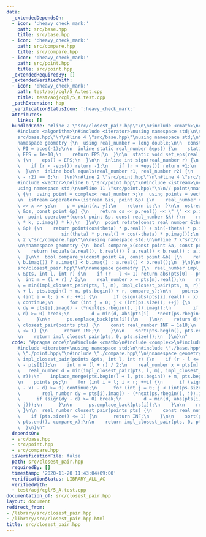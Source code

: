 ```yaml
---
data:
  _extendedDependsOn:
  - icon: ':heavy_check_mark:'
    path: src/base.hpp
    title: src/base.hpp
  - icon: ':heavy_check_mark:'
    path: src/compare.hpp
    title: src/compare.hpp
  - icon: ':heavy_check_mark:'
    path: src/point.hpp
    title: src/point.hpp
  _extendedRequiredBy: []
  _extendedVerifiedWith:
  - icon: ':heavy_check_mark:'
    path: test/aoj/cgl/5_A.test.cpp
    title: test/aoj/cgl/5_A.test.cpp
  _pathExtension: hpp
  _verificationStatusIcon: ':heavy_check_mark:'
  attributes:
    links: []
  bundledCode: "#line 2 \"src/closest_pair.hpp\"\n\n#include <cmath>\n#include <complex>\n\
    #include <algorithm>\n#include <iterator>\nusing namespace std;\n\n#line 2 \"\
    src/base.hpp\"\n\n#line 4 \"src/base.hpp\"\nusing namespace std;\n\n// base\n\
    namespace geometry {\n  using real_number = long double;\n\n  const real_number\
    \ PI = acos(-1);\n\n  inline static real_number &eps() {\n    static real_number\
    \ EPS = 1e-10;\n    return EPS;\n  }\n\n  static void set_eps(real_number EPS)\
    \ {\n    eps() = EPS;\n  }\n\n  inline int sign(real_number r) {\n    set_eps(1e-10);\n\
    \    if (r < -eps()) return -1;\n    if (r > +eps()) return +1;\n    return 0;\n\
    \  }\n\n  inline bool equals(real_number r1, real_number r2) {\n    return sign(r1\
    \ - r2) == 0;\n  }\n}\n#line 2 \"src/point.hpp\"\n\n#line 4 \"src/point.hpp\"\n\
    #include <vector>\n#line 6 \"src/point.hpp\"\n#include <istream>\n#include <ostream>\n\
    using namespace std;\n\n#line 11 \"src/point.hpp\"\n\n// point\nnamespace geometry\
    \ {\n  using point = complex< real_number >;\n  using points = vector< point >;\n\
    \n  istream &operator>>(istream &is, point &p) {\n    real_number x, y;\n    is\
    \ >> x >> y;\n    p = point(x, y);\n    return is;\n  }\n\n  ostream &operator<<(ostream\
    \ &os, const point &p) {\n    return os << p.real() << \" \" << p.imag();\n  }\n\
    \n  point operator*(const point &p, const real_number &k) {\n    return point(p.real()\
    \ * k, p.imag() * k);\n  }\n\n  point rotate(const real_number &theta, const point\
    \ &p) {\n    return point(cos(theta) * p.real() + sin(-theta) * p.imag(),\n  \
    \               sin(theta) * p.real() + cos(-theta) * p.imag());\n  }\n}\n#line\
    \ 2 \"src/compare.hpp\"\n\nusing namespace std;\n\n#line 7 \"src/compare.hpp\"\
    \n\nnamespace geometry {\n  bool compare_x(const point &a, const point &b) {\n\
    \    return !equals(a.real(), b.real()) ? a.real() < b.real() : a.imag() < b.imag();\n\
    \  }\n\n  bool compare_y(const point &a, const point &b) {\n    return !equals(a.imag(),\
    \ b.imag()) ? a.imag() < b.imag() : a.real() < b.real();\n  }\n}\n#line 12 \"\
    src/closest_pair.hpp\"\n\nnamespace geometry {\n  real_number impl_closest_pair(points\
    \ &pts, int l, int r) {\n    if (r - l <= 1) return abs(pts[0] - pts[1]);\n  \
    \  int m = (l + r) / 2;\n    real_number x = pts[m].real();\n    real_number d\
    \ = min(impl_closest_pair(pts, l, m), impl_closest_pair(pts, m, r));\n    inplace_merge(pts.begin()\
    \ + l, pts.begin() + m, pts.begin() + r, compare_y);\n\n    points ps;\n    for\
    \ (int i = l; i < r; ++i) {\n      if (sign(abs(pts[i].real() - x) - d) >= 0)\
    \ continue;\n      for (int j = 0; j < (int)ps.size(); ++j) {\n        real_number\
    \ dy = pts[i].imag() - (*next(ps.rbegin(), j)).imag();\n        if (sign(dy -\
    \ d) >= 0) break;\n        d = min(d, abs(pts[i] - *next(ps.rbegin(), j)));\n\
    \      }\n\n      ps.emplace_back(pts[i]);\n    }\n\n    return d;\n  }\n\n  real_number\
    \ closest_pair(points pts) {\n    const real_number INF = 1e18;\n    if (pts.size()\
    \ <= 1) {\n      return INF;\n    }\n\n    sort(pts.begin(), pts.end(), compare_x);\n\
    \n    return impl_closest_pair(pts, 0, pts.size());\n  }\n}\n"
  code: "#pragma once\n\n#include <cmath>\n#include <complex>\n#include <algorithm>\n\
    #include <iterator>\nusing namespace std;\n\n#include \"./base.hpp\"\n#include\
    \ \"./point.hpp\"\n#include \"./compare.hpp\"\n\nnamespace geometry {\n  real_number\
    \ impl_closest_pair(points &pts, int l, int r) {\n    if (r - l <= 1) return abs(pts[0]\
    \ - pts[1]);\n    int m = (l + r) / 2;\n    real_number x = pts[m].real();\n \
    \   real_number d = min(impl_closest_pair(pts, l, m), impl_closest_pair(pts, m,\
    \ r));\n    inplace_merge(pts.begin() + l, pts.begin() + m, pts.begin() + r, compare_y);\n\
    \n    points ps;\n    for (int i = l; i < r; ++i) {\n      if (sign(abs(pts[i].real()\
    \ - x) - d) >= 0) continue;\n      for (int j = 0; j < (int)ps.size(); ++j) {\n\
    \        real_number dy = pts[i].imag() - (*next(ps.rbegin(), j)).imag();\n  \
    \      if (sign(dy - d) >= 0) break;\n        d = min(d, abs(pts[i] - *next(ps.rbegin(),\
    \ j)));\n      }\n\n      ps.emplace_back(pts[i]);\n    }\n\n    return d;\n \
    \ }\n\n  real_number closest_pair(points pts) {\n    const real_number INF = 1e18;\n\
    \    if (pts.size() <= 1) {\n      return INF;\n    }\n\n    sort(pts.begin(),\
    \ pts.end(), compare_x);\n\n    return impl_closest_pair(pts, 0, pts.size());\n\
    \  }\n}\n"
  dependsOn:
  - src/base.hpp
  - src/point.hpp
  - src/compare.hpp
  isVerificationFile: false
  path: src/closest_pair.hpp
  requiredBy: []
  timestamp: '2020-11-20 11:43:04+09:00'
  verificationStatus: LIBRARY_ALL_AC
  verifiedWith:
  - test/aoj/cgl/5_A.test.cpp
documentation_of: src/closest_pair.hpp
layout: document
redirect_from:
- /library/src/closest_pair.hpp
- /library/src/closest_pair.hpp.html
title: src/closest_pair.hpp
---
```

